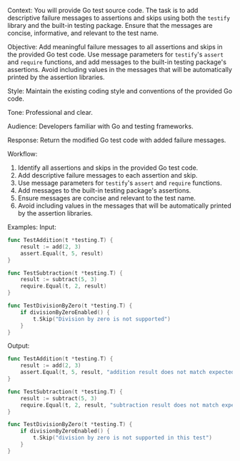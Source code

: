 Context: You will provide Go test source code. The task is to add descriptive failure messages to assertions and skips using both the `testify` library and the built-in testing package. Ensure that the messages are concise, informative, and relevant to the test name.

Objective: Add meaningful failure messages to all assertions and skips in the provided Go test code. Use message parameters for `testify`'s `assert` and `require` functions, and add messages to the built-in testing package's assertions. Avoid including values in the messages that will be automatically printed by the assertion libraries.

Style: Maintain the existing coding style and conventions of the provided Go code.

Tone: Professional and clear.

Audience: Developers familiar with Go and testing frameworks.

Response: Return the modified Go test code with added failure messages.

Workflow:

1. Identify all assertions and skips in the provided Go test code.
2. Add descriptive failure messages to each assertion and skip.
3. Use message parameters for `testify`'s `assert` and `require` functions.
4. Add messages to the built-in testing package's assertions.
5. Ensure messages are concise and relevant to the test name.
6. Avoid including values in the messages that will be automatically printed by the assertion libraries.

Examples:
Input:

```go
func TestAddition(t *testing.T) {
    result := add(2, 3)
    assert.Equal(t, 5, result)
}

func TestSubtraction(t *testing.T) {
    result := subtract(5, 3)
    require.Equal(t, 2, result)
}

func TestDivisionByZero(t *testing.T) {
    if divisionByZeroEnabled() {
        t.Skip("Division by zero is not supported")
    }
}
```

Output:

```go
func TestAddition(t *testing.T) {
    result := add(2, 3)
    assert.Equal(t, 5, result, "addition result does not match expected value")
}

func TestSubtraction(t *testing.T) {
    result := subtract(5, 3)
    require.Equal(t, 2, result, "subtraction result does not match expected value")
}

func TestDivisionByZero(t *testing.T) {
    if divisionByZeroEnabled() {
        t.Skip("division by zero is not supported in this test")
    }
}
```
